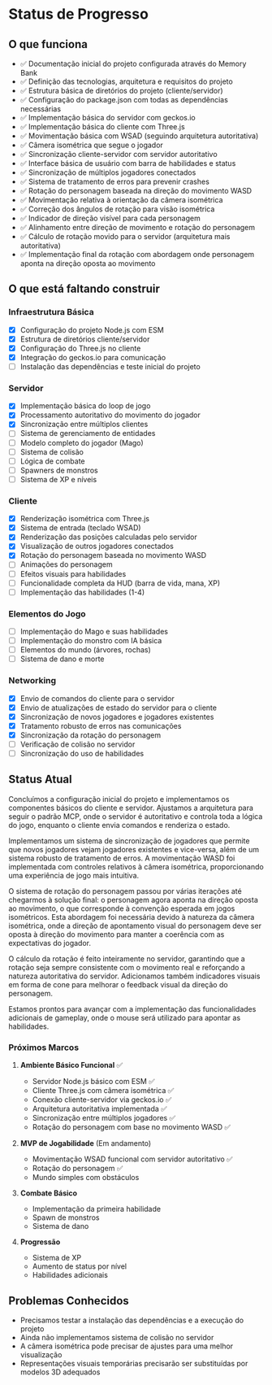 # Status de Progresso

## O que funciona
- ✅ Documentação inicial do projeto configurada através do Memory Bank
- ✅ Definição das tecnologias, arquitetura e requisitos do projeto
- ✅ Estrutura básica de diretórios do projeto (cliente/servidor)
- ✅ Configuração do package.json com todas as dependências necessárias
- ✅ Implementação básica do servidor com geckos.io
- ✅ Implementação básica do cliente com Three.js
- ✅ Movimentação básica com WSAD (seguindo arquitetura autoritativa)
- ✅ Câmera isométrica que segue o jogador
- ✅ Sincronização cliente-servidor com servidor autoritativo
- ✅ Interface básica de usuário com barra de habilidades e status
- ✅ Sincronização de múltiplos jogadores conectados
- ✅ Sistema de tratamento de erros para prevenir crashes
- ✅ Rotação do personagem baseada na direção do movimento WASD
- ✅ Movimentação relativa à orientação da câmera isométrica
- ✅ Correção dos ângulos de rotação para visão isométrica
- ✅ Indicador de direção visível para cada personagem
- ✅ Alinhamento entre direção de movimento e rotação do personagem
- ✅ Cálculo de rotação movido para o servidor (arquitetura mais autoritativa)
- ✅ Implementação final da rotação com abordagem onde personagem aponta na direção oposta ao movimento

## O que está faltando construir

### Infraestrutura Básica
- [x] Configuração do projeto Node.js com ESM
- [x] Estrutura de diretórios cliente/servidor
- [x] Configuração do Three.js no cliente
- [x] Integração do geckos.io para comunicação
- [ ] Instalação das dependências e teste inicial do projeto

### Servidor
- [x] Implementação básica do loop de jogo
- [x] Processamento autoritativo do movimento do jogador
- [x] Sincronização entre múltiplos clientes
- [ ] Sistema de gerenciamento de entidades
- [ ] Modelo completo do jogador (Mago)
- [ ] Sistema de colisão
- [ ] Lógica de combate
- [ ] Spawners de monstros
- [ ] Sistema de XP e níveis

### Cliente
- [x] Renderização isométrica com Three.js
- [x] Sistema de entrada (teclado WSAD)
- [x] Renderização das posições calculadas pelo servidor
- [x] Visualização de outros jogadores conectados
- [x] Rotação do personagem baseada no movimento WASD
- [ ] Animações do personagem
- [ ] Efeitos visuais para habilidades
- [ ] Funcionalidade completa da HUD (barra de vida, mana, XP)
- [ ] Implementação das habilidades (1-4)

### Elementos do Jogo
- [ ] Implementação do Mago e suas habilidades
- [ ] Implementação do monstro com IA básica
- [ ] Elementos do mundo (árvores, rochas)
- [ ] Sistema de dano e morte

### Networking
- [x] Envio de comandos do cliente para o servidor
- [x] Envio de atualizações de estado do servidor para o cliente
- [x] Sincronização de novos jogadores e jogadores existentes
- [x] Tratamento robusto de erros nas comunicações
- [x] Sincronização da rotação do personagem
- [ ] Verificação de colisão no servidor
- [ ] Sincronização do uso de habilidades

## Status Atual
Concluímos a configuração inicial do projeto e implementamos os componentes básicos do cliente e servidor. Ajustamos a arquitetura para seguir o padrão MCP, onde o servidor é autoritativo e controla toda a lógica do jogo, enquanto o cliente envia comandos e renderiza o estado. 

Implementamos um sistema de sincronização de jogadores que permite que novos jogadores vejam jogadores existentes e vice-versa, além de um sistema robusto de tratamento de erros. A movimentação WASD foi implementada com controles relativos à câmera isométrica, proporcionando uma experiência de jogo mais intuitiva.

O sistema de rotação do personagem passou por várias iterações até chegarmos à solução final: o personagem agora aponta na direção oposta ao movimento, o que corresponde à convenção esperada em jogos isométricos. Esta abordagem foi necessária devido à natureza da câmera isométrica, onde a direção de apontamento visual do personagem deve ser oposta à direção do movimento para manter a coerência com as expectativas do jogador.

O cálculo da rotação é feito inteiramente no servidor, garantindo que a rotação seja sempre consistente com o movimento real e reforçando a natureza autoritativa do servidor. Adicionamos também indicadores visuais em forma de cone para melhorar o feedback visual da direção do personagem.

Estamos prontos para avançar com a implementação das funcionalidades adicionais de gameplay, onde o mouse será utilizado para apontar as habilidades.

### Próximos Marcos
1. **Ambiente Básico Funcional** ✅
   - Servidor Node.js básico com ESM ✅
   - Cliente Three.js com câmera isométrica ✅
   - Conexão cliente-servidor via geckos.io ✅
   - Arquitetura autoritativa implementada ✅
   - Sincronização entre múltiplos jogadores ✅
   - Rotação do personagem com base no movimento WASD ✅

2. **MVP de Jogabilidade** (Em andamento)
   - Movimentação WSAD funcional com servidor autoritativo ✅
   - Rotação do personagem ✅
   - Mundo simples com obstáculos

3. **Combate Básico**
   - Implementação da primeira habilidade
   - Spawn de monstros
   - Sistema de dano

4. **Progressão**
   - Sistema de XP
   - Aumento de status por nível
   - Habilidades adicionais

## Problemas Conhecidos
- Precisamos testar a instalação das dependências e a execução do projeto
- Ainda não implementamos sistema de colisão no servidor
- A câmera isométrica pode precisar de ajustes para uma melhor visualização
- Representações visuais temporárias precisarão ser substituídas por modelos 3D adequados 